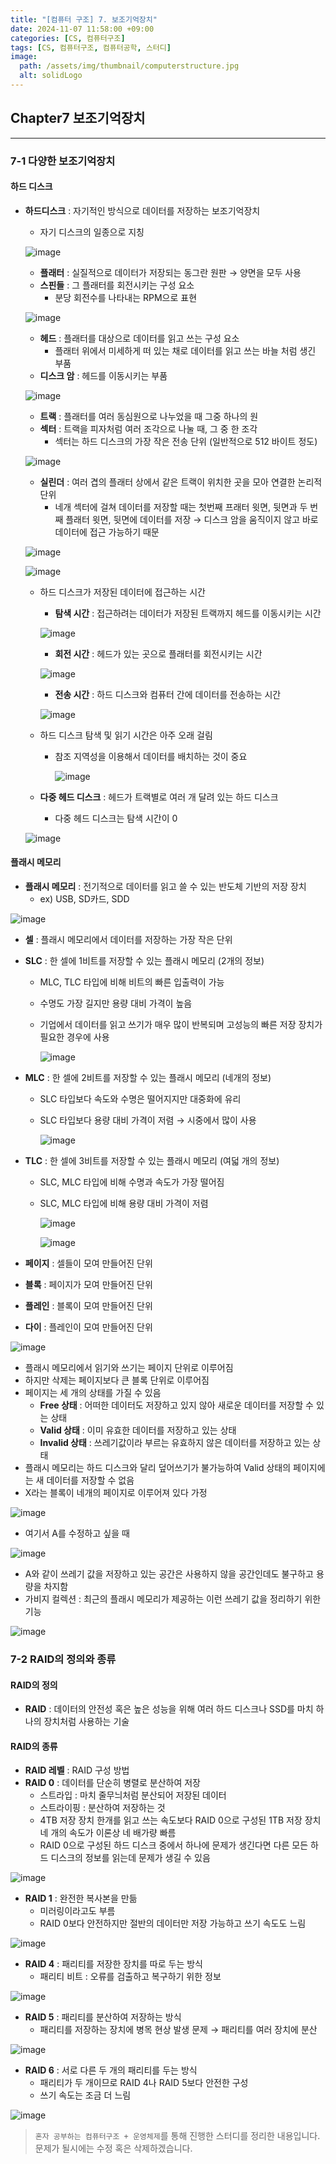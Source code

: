 ```yaml
---
title: "[컴퓨터 구조] 7. 보조기억장치"
date: 2024-11-07 11:58:00 +09:00
categories: [CS, 컴퓨터구조]
tags: [CS, 컴퓨터구조, 컴퓨터공학, 스터디]
image:
  path: /assets/img/thumbnail/computerstructure.jpg
  alt: solidLogo
---
```


## Chapter7 보조기억장치
---
### 7-1 다양한 보조기억장치
#### 하드 디스크

- **하드디스크** : 자기적인 방식으로 데이터를 저장하는 보조기억장치
    - 자기 디스크의 일종으로 지칭
    
    ![image](https://github.com/user-attachments/assets/8d6f4c6e-ffcc-48ea-8490-906de3e89512)
    
    - **플래터** : 실질적으로 데이터가 저장되는 동그란 원판 → 양면을 모두 사용
    - **스핀들** : 그 플래터를 회전시키는 구성 요소
        - 분당 회전수를 나타내는 RPM으로 표현
    
    ![image](https://github.com/user-attachments/assets/9c72f26d-fe6a-4c2b-8fb0-3ed8b5f2b525)
    
    - **헤드** : 플래터를 대상으로 데이터를 읽고 쓰는 구성 요소
        - 플래터 위에서 미세하게 떠 있는 채로 데이터를 읽고 쓰는 바늘 처럼 생긴 부품
    - **디스크 암** : 헤드를 이동시키는 부품
    
    ![image](https://github.com/user-attachments/assets/2ee14296-fea7-4fa0-98e9-69130954ecb3)
    
    - **트랙** : 플래터를 여러 동심원으로 나누었을 때 그중 하나의 원
    - **섹터** : 트랙을 피자처럼 여러 조각으로 나눌 때, 그 중 한 조각
        - 섹터는 하드 디스크의 가장 작은 전송 단위 (일반적으로 512 바이트 정도)
    
    ![image](https://github.com/user-attachments/assets/eb48f786-8050-4f60-a2d9-22df0e77ae8d)
    
    - **실린더** : 여러 겹의 플래터 상에서 같은 트랙이 위치한 곳을 모아 연결한 논리적 단위
        - 네개 섹터에 걸쳐 데이터를 저장할 때는 첫번째 프래터 윗면, 뒷면과 두 번째 플래터 윗면, 뒷면에 데이터를 저장 → 디스크 암을 움직이지 않고 바로 데이터에 접근 가능하기 때문
    
    ![image](https://github.com/user-attachments/assets/d9a8a160-957e-42bf-a38b-a2037800fd8e)
    
    ![image](https://github.com/user-attachments/assets/854f052e-e342-47f9-90e9-c5d7c58de1cb)
    
    - 하드 디스크가 저장된 데이터에 접근하는 시간
        - **탐색 시간** : 접근하려는 데이터가 저장된 트랙까지 헤드를 이동시키는 시간
        
        ![image](https://github.com/user-attachments/assets/96db1ad9-febf-49e0-96ce-6e75a195bc03)
        
        - **회전 시간** : 헤드가 있는 곳으로 플래터를 회전시키는 시간
        
        ![image](https://github.com/user-attachments/assets/3fa15026-85bf-4c56-9ae5-c03eb9ec1a78)
        
        - **전송 시간** : 하드 디스크와 컴퓨터 간에 데이터를 전송하는 시간
        
        ![image](https://github.com/user-attachments/assets/8df0c8c7-aa11-4d6e-bdf9-00ddba8b4665)
        
    - 하드 디스크 탐색 및 읽기 시간은 아주 오래 걸림
        - 참조 지역성을 이용해서 데이터를 배치하는 것이 중요
            
            ![image](https://github.com/user-attachments/assets/47e4a784-19d5-4a64-9359-d9b2cdf2a727)
            
    - **다중 헤드 디스크** : 헤드가 트랙별로 여러 개 달려 있는 하드 디스크
        - 다중 헤드 디스크는 탐색 시간이 0
    
    ![image](https://github.com/user-attachments/assets/97b2c555-e086-4971-b20b-cfb6eeea31d9)

#### 플래시 메모리

- **플래시 메모리** : 전기적으로 데이터를 읽고 쓸 수 있는 반도체 기반의 저장 장치
    - ex) USB, SD카드, SDD

![image](https://github.com/user-attachments/assets/1388f72e-b297-4780-9520-e67631bce834)

- **셀** : 플래시 메모리에서 데이터를 저장하는 가장 작은 단위
- **SLC** : 한 셀에 1비트를 저장할 수 있는 플래시 메모리 (2개의 정보)
    - MLC, TLC 타입에 비해 비트의 빠른 입출력이 가능
    - 수명도 가장 길지만 용량 대비 가격이 높음
    - 기업에서 데이터를 읽고 쓰기가 매우 많이 반복되며 고성능의 빠른 저장 장치가 필요한 경우에 사용
        
        ![image](https://github.com/user-attachments/assets/ed7069a2-2c78-4cb8-96d0-efaedb2911bf)
        
- **MLC** : 한 셀에 2비트를 저장할 수 있는 플래시 메모리 (네개의 정보)
    - SLC 타입보다 속도와 수명은 떨어지지만 대중화에 유리
    - SLC 타입보다 용량 대비 가격이 저렴 → 시중에서 많이 사용
        
        ![image](https://github.com/user-attachments/assets/39aa931c-7799-4e44-93b8-b4d6127f7226)
        
- **TLC** : 한 셀에 3비트를 저장할 수 있는 플래시 메모리 (여덟 개의 정보)
    - SLC, MLC 타입에 비해 수명과 속도가 가장 떨어짐
    - SLC, MLC 타입에 비해 용량 대비 가격이 저렴
        
        ![image](https://github.com/user-attachments/assets/ddacfe73-7358-451a-a9ff-b22430ba6326)
        
        ![image](https://github.com/user-attachments/assets/5a84c09c-d40f-4b48-a838-32ff35018cf0)
        
- **페이지** : 셀들이 모여 만들어진 단위
- **블록** : 페이지가 모여 만들어진 단위
- **플레인** : 블록이 모여 만들어진 단위
- **다이** : 플레인이 모여 만들어진 단위

![image](https://github.com/user-attachments/assets/c2e8fcf0-dee3-4490-93b6-c8fe1c6eb5bd)

- 플래시 메모리에서 읽기와 쓰기는 페이지 단위로 이루어짐
- 하지만 삭제는 페이지보다 큰 블록 단위로 이루어짐
- 페이지는 세 개의 상태를 가질 수 있음
    - **Free 상태** : 어떠한 데이터도 저장하고 있지 않아 새로운 데이터를 저장할 수 있는 상태
    - **Valid 상태** : 이미 유효한 데이터를 저장하고 있는 상태
    - **Invalid 상태** : 쓰레기값이라 부르는 유효하지 않은 데이터를 저장하고 있는 상태
- 플래시 메모리는 하드 디스크와 달리 덮어쓰기가 불가능하여 Valid 상태의 페이지에는 새 데이터를 저장할 수 없음
- X라는 블록이 네개의 페이지로 이루어져 있다 가정

![image](https://github.com/user-attachments/assets/fc2fd5e1-2d5a-40c7-b6c4-fb239af08d8a)

- 여기서 A를 수정하고 싶을 때

![image](https://github.com/user-attachments/assets/92eeecbd-e160-4b7b-93c4-4ab063853045)

- A와 같이 쓰레기 값을 저장하고 있는 공간은 사용하지 않을 공간인데도 불구하고 용량을 차지함
- 가비지 컬렉션 : 최근의 플래시 메모리가 제공하는 이런 쓰레기 값을 정리하기 위한 기능

![image](https://github.com/user-attachments/assets/0551cd5c-cc9d-4d55-9172-bf5661354666)

### 7-2 RAID의 정의와 종류
#### RAID의 정의
- **RAID** : 데이터의 안전성 혹은 높은 성능을 위해 여러 하드 디스크나 SSD를 마치 하나의 장치처럼 사용하는 기술

#### RAID의 종류
- **RAID 레벨** : RAID 구성 방법
- **RAID 0** : 데이터를 단순히 병렬로 분산하여 저장
    - 스트라입 : 마치 줄무늬처럼 분산되어 저장된 데이터
    - 스트라이핑 : 분산하여 저장하는 것
    - 4TB 저장 장치 한개를 읽고 쓰는 속도보다 RAID 0으로 구성된 1TB 저장 장치 네 개의 속도가 이론상 네 배가량 빠름
    - RAID 0으로 구성된 하드 디스크 중에서 하나에 문제가 생긴다면 다른 모든 하드 디스크의 정보를 읽는데 문제가 생길 수 있음

![image](https://github.com/user-attachments/assets/f10750fc-ade7-4262-afdb-b71b3cef3ae2)

- **RAID 1** : 완전한 복사본을 만듦
    - 미러링이라고도 부름
    - RAID 0보다 안전하지만 절반의 데이터만 저장 가능하고 쓰기 속도도 느림

![image](https://github.com/user-attachments/assets/34b6972c-0f25-4283-b380-ffbde97e05ce)

- **RAID 4** : 패리티를 저장한 장치를 따로 두는 방식
    - 패리티 비트 : 오류를 검출하고 복구하기 위한 정보

![image](https://github.com/user-attachments/assets/01908c43-7cc8-4a45-a9c8-9be6be14dd5e)

- **RAID 5** : 패리티를 분산하여 저장하는 방식
    - 패리티를 저장하는 장치에 병목 현상 발생 문제 → 패리티를 여러 장치에 분산

![image](https://github.com/user-attachments/assets/a2bcb742-9e88-4895-9e47-8a219549cb73)

- **RAID 6** : 서로 다른 두 개의 패리티를 두는 방식
    - 패리티가 두 개이므로 RAID 4나 RAID 5보다 안전한 구성
    - 쓰기 속도는 조금 더 느림

![image](https://github.com/user-attachments/assets/cdfeafa0-f917-4d10-8e2c-6d90b190a015)

> `혼자 공부하는 컴퓨터구조 + 운영체제`를 통해 진행한 스터디를 정리한 내용입니다.   
문제가 될시에는 수정 혹은 삭제하겠습니다.